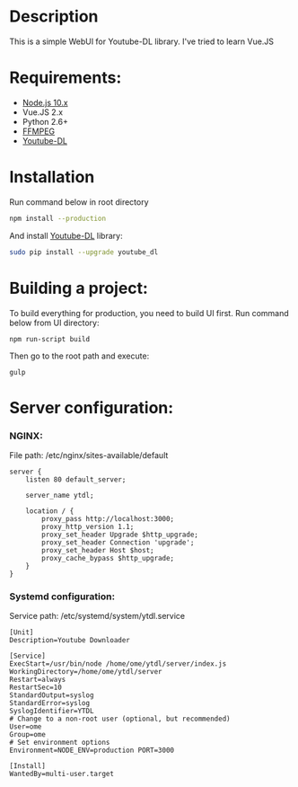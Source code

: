 # Description
This is a simple WebUI for Youtube-DL library. I've tried to learn Vue.JS

# Requirements:
* [Node.js 10.x](https://nodejs.org/en/download/package-manager/#debian-and-ubuntu-based-linux-distributions)
* Vue.JS 2.x
* Python 2.6+
* [FFMPEG](https://www.ffmpeg.org/download.html)
* [Youtube-DL](https://github.com/ytdl-org/youtube-dl)

# Installation
Run command below in root directory
```sh
npm install --production
```
And install [Youtube-DL](https://github.com/rg3/youtube-dl) library:
```sh
sudo pip install --upgrade youtube_dl
```

# Building a project:
To build everything for production, you need to build UI first. Run command below from UI directory:
```
npm run-script build
```
Then go to the root path and execute:
```
gulp
```

# Server configuration:
### NGINX:
File path: /etc/nginx/sites-available/default
```
server {
	listen 80 default_server;

	server_name ytdl;

	location / {
		proxy_pass http://localhost:3000;
		proxy_http_version 1.1;
		proxy_set_header Upgrade $http_upgrade;
		proxy_set_header Connection 'upgrade';
		proxy_set_header Host $host;
		proxy_cache_bypass $http_upgrade;
	}
}
```

### Systemd configuration:
Service path: /etc/systemd/system/ytdl.service
```
[Unit]
Description=Youtube Downloader

[Service]
ExecStart=/usr/bin/node /home/ome/ytdl/server/index.js
WorkingDirectory=/home/ome/ytdl/server
Restart=always
RestartSec=10
StandardOutput=syslog
StandardError=syslog
SyslogIdentifier=YTDL
# Change to a non-root user (optional, but recommended)
User=ome
Group=ome
# Set environment options
Environment=NODE_ENV=production PORT=3000

[Install]
WantedBy=multi-user.target
```
